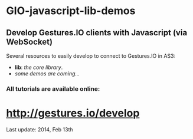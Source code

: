 # GIO-javascript-lib-demos
## Develop Gestures.IO clients with Javascript (via WebSocket)

Several resources to easily develop to connect to Gestures.IO in AS3:

* __lib__: _the core library_.
* _some demos are coming..._

### All tutorials are available online:
# http://gestures.io/develop

Last update: 2014, Feb 13th
